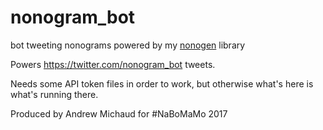 # nonogram_bot
bot tweeting nonograms
powered by my [nonogen](https://github.com/andrewmichaud/nonogen) library

Powers https://twitter.com/nonogram_bot tweets.

Needs some API token files in order to work, but otherwise what's here is what's running there.

Produced by Andrew Michaud for #NaBoMaMo 2017
